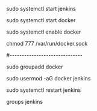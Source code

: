 
sudo systemctl start jenkins

sudo systemctl start docker

sudo systemctl enable docker

chmod 777 /var/run/docker.sock

#------------------------------

sudo groupadd docker

sudo usermod -aG docker jenkins

sudo systemctl restart jenkins

groups jenkins

